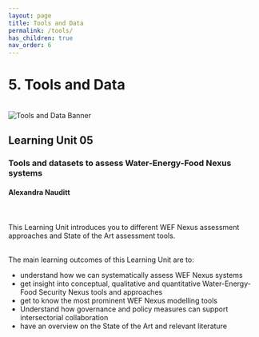 ```yaml
---
layout: page
title: Tools and Data
permalink: /tools/
has_children: true
nav_order: 6
---
```

# **5. Tools and Data**
 <br>
<img src="/wef-nexus-online-course/assets/tools-data-banner.jpg" alt="Tools and Data Banner"/>

## Learning Unit 05
### Tools and datasets to assess Water-Energy-Food Nexus systems
#### Alexandra Nauditt 
<br/> <br/>
This Learning Unit introduces you to different WEF Nexus assessment approaches and State of the Art assessment tools.<br>
<br>

The main learning outcomes of this Learning Unit are to:
- understand how we can systematically assess WEF Nexus systems
- get insight into conceptual, qualitative and quantitative Water-Energy-Food Security Nexus tools and approaches
- get to know the most prominent WEF Nexus modelling tools
- Understand how governance and policy measures can support intersectorial collaboration
- have an overview on the State of the Art and relevant literature
